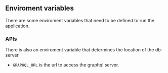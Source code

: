 ## Enviroment variables
There are some enviroment variables that need to be defined to run the application. 

### APIs
There is also an enviroment variable that determines the location of the db-server

- `GRAPHQL_URL` is the url to access the graphql server. 
 
